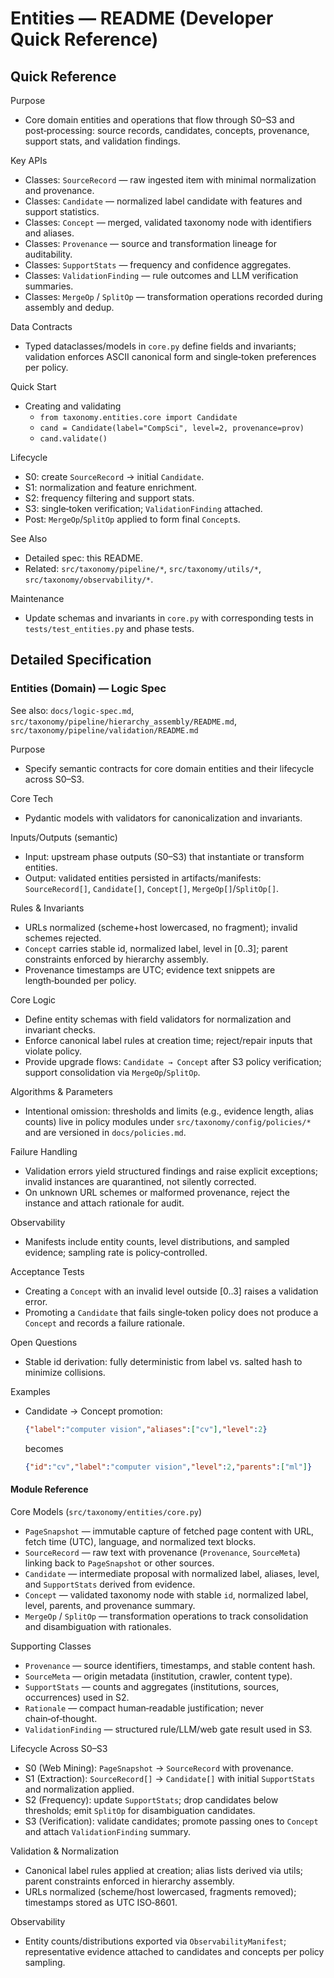# Entities — README (Developer Quick Reference)

## Quick Reference

Purpose
- Core domain entities and operations that flow through S0–S3 and post‑processing: source records, candidates, concepts, provenance, support stats, and validation findings.

Key APIs
- Classes: `SourceRecord` — raw ingested item with minimal normalization and provenance.
- Classes: `Candidate` — normalized label candidate with features and support statistics.
- Classes: `Concept` — merged, validated taxonomy node with identifiers and aliases.
- Classes: `Provenance` — source and transformation lineage for auditability.
- Classes: `SupportStats` — frequency and confidence aggregates.
- Classes: `ValidationFinding` — rule outcomes and LLM verification summaries.
- Classes: `MergeOp` / `SplitOp` — transformation operations recorded during assembly and dedup.

Data Contracts
- Typed dataclasses/models in `core.py` define fields and invariants; validation enforces ASCII canonical form and single‑token preferences per policy.

Quick Start
- Creating and validating
  - `from taxonomy.entities.core import Candidate`
  - `cand = Candidate(label="CompSci", level=2, provenance=prov)`
  - `cand.validate()`

Lifecycle
- S0: create `SourceRecord` → initial `Candidate`.
- S1: normalization and feature enrichment.
- S2: frequency filtering and support stats.
- S3: single‑token verification; `ValidationFinding` attached.
- Post: `MergeOp`/`SplitOp` applied to form final `Concept`s.

See Also
- Detailed spec: this README.
- Related: `src/taxonomy/pipeline/*`, `src/taxonomy/utils/*`, `src/taxonomy/observability/*`.

Maintenance
- Update schemas and invariants in `core.py` with corresponding tests in `tests/test_entities.py` and phase tests.

## Detailed Specification

### Entities (Domain) — Logic Spec

See also: `docs/logic-spec.md`, `src/taxonomy/pipeline/hierarchy_assembly/README.md`, `src/taxonomy/pipeline/validation/README.md`

Purpose
- Specify semantic contracts for core domain entities and their lifecycle across S0–S3.

Core Tech
- Pydantic models with validators for canonicalization and invariants.

Inputs/Outputs (semantic)
- Input: upstream phase outputs (S0–S3) that instantiate or transform entities.
- Output: validated entities persisted in artifacts/manifests: `SourceRecord[]`, `Candidate[]`, `Concept[]`, `MergeOp[]`/`SplitOp[]`.

Rules & Invariants
- URLs normalized (scheme+host lowercased, no fragment); invalid schemes rejected.
- `Concept` carries stable id, normalized label, level in [0..3]; parent constraints enforced by hierarchy assembly.
- Provenance timestamps are UTC; evidence text snippets are length‑bounded per policy.

Core Logic
- Define entity schemas with field validators for normalization and invariant checks.
- Enforce canonical label rules at creation time; reject/repair inputs that violate policy.
- Provide upgrade flows: `Candidate → Concept` after S3 policy verification; support consolidation via `MergeOp`/`SplitOp`.

Algorithms & Parameters
- Intentional omission: thresholds and limits (e.g., evidence length, alias counts) live in policy modules under `src/taxonomy/config/policies/*` and are versioned in `docs/policies.md`.

Failure Handling
- Validation errors yield structured findings and raise explicit exceptions; invalid instances are quarantined, not silently corrected.
- On unknown URL schemes or malformed provenance, reject the instance and attach rationale for audit.

Observability
- Manifests include entity counts, level distributions, and sampled evidence; sampling rate is policy‑controlled.

Acceptance Tests
- Creating a `Concept` with an invalid level outside [0..3] raises a validation error.
- Promoting a `Candidate` that fails single‑token policy does not produce a `Concept` and records a failure rationale.

Open Questions
- Stable id derivation: fully deterministic from label vs. salted hash to minimize collisions.

Examples
- Candidate → Concept promotion:
  ```json
  {"label":"computer vision","aliases":["cv"],"level":2}
  ```
  becomes
  ```json
  {"id":"cv","label":"computer vision","level":2,"parents":["ml"]}
  ```

#### Module Reference

Core Models (`src/taxonomy/entities/core.py`)
- `PageSnapshot` — immutable capture of fetched page content with URL, fetch time (UTC), language, and normalized text blocks.
- `SourceRecord` — raw text with provenance (`Provenance`, `SourceMeta`) linking back to `PageSnapshot` or other sources.
- `Candidate` — intermediate proposal with normalized label, aliases, level, and `SupportStats` derived from evidence.
- `Concept` — validated taxonomy node with stable `id`, normalized label, level, parents, and provenance summary.
- `MergeOp` / `SplitOp` — transformation operations to track consolidation and disambiguation with rationales.

Supporting Classes
- `Provenance` — source identifiers, timestamps, and stable content hash.
- `SourceMeta` — origin metadata (institution, crawler, content type).
- `SupportStats` — counts and aggregates (institutions, sources, occurrences) used in S2.
- `Rationale` — compact human‑readable justification; never chain‑of‑thought.
- `ValidationFinding` — structured rule/LLM/web gate result used in S3.

Lifecycle Across S0–S3
- S0 (Web Mining): `PageSnapshot` → `SourceRecord` with provenance.
- S1 (Extraction): `SourceRecord[]` → `Candidate[]` with initial `SupportStats` and normalization applied.
- S2 (Frequency): update `SupportStats`; drop candidates below thresholds; emit `SplitOp` for disambiguation candidates.
- S3 (Verification): validate candidates; promote passing ones to `Concept` and attach `ValidationFinding` summary.

Validation & Normalization
- Canonical label rules applied at creation; alias lists derived via utils; parent constraints enforced in hierarchy assembly.
- URLs normalized (scheme/host lowercased, fragments removed); timestamps stored as UTC ISO‑8601.

Observability
- Entity counts/distributions exported via `ObservabilityManifest`; representative evidence attached to candidates and concepts per policy sampling.


